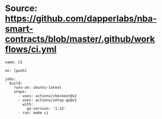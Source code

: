 # Source: https://github.com/dapperlabs/nba-smart-contracts/blob/master/.github/workflows/ci.yml

```
name: CI

on: [push]

jobs:
  build:
    runs-on: ubuntu-latest
    steps:
      - uses: actions/checkout@v2
      - uses: actions/setup-go@v1
        with:
          go-version: '1.22'
      - run: make ci

```